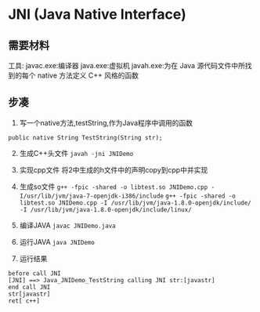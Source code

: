 # JNI (Java Native Interface)

## 需要材料
工具: 
javac.exe:编译器 
java.exe:虚拟机 
javah.exe:为在 Java 源代码文件中所找到的每个 native 方法定义 C++ 风格的函数 

## 步凑
1. 写一个native方法,testString,作为Java程序中调用的函数
```
public native String TestString(String str);
```
2. 生成C++头文件
`javah -jni JNIDemo`

3. 实现cpp文件
将2中生成的h文件中的声明copy到cpp中并实现

4. 生成so文件
`g++ -fpic -shared -o libtest.so JNIDemo.cpp -I/usr/lib/jvm/java-7-openjdk-i386/include`
`g++ -fpic -shared -o libtest.so JNIDemo.cpp -I /usr/lib/jvm/java-1.8.0-openjdk/include/   -I /usr/lib/jvm/java-1.8.0-openjdk/include/linux/`

5. 编译JAVA
`javac JNIDemo.java`

6. 运行JAVA
`java JNIDemo`

7. 运行结果
```
before call JNI
[JNI] ==> Java_JNIDemo_TestString calling JNI str:[javastr]
end call JNI
str[javastr]
ret[ c++]
```

